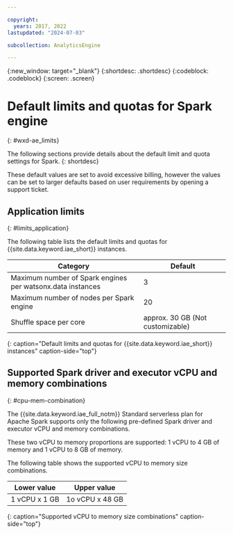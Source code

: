 ```yaml
---

copyright:
  years: 2017, 2022
lastupdated: "2024-07-03"

subcollection: AnalyticsEngine

---
```


{:new_window: target="_blank"}
{:shortdesc: .shortdesc}
{:codeblock: .codeblock}
{:screen: .screen}


# Default limits and quotas for Spark engine
{: #wxd-ae_limits}

The following sections provide details about the default limit and quota settings for Spark.
{: shortdesc}

These default values are set to avoid excessive billing, however the values can be set to larger defaults based on user requirements by opening a support ticket.

## Application limits
{: #limits_application}

The following table lists the default limits and quotas for {{site.data.keyword.iae_short}} instances.


| Category                                |        Default         |
| --------------------------------------- | ---------------------- |
| Maximum number of Spark engines per watsonx.data instances |                      3 |
| Maximum number of nodes per Spark engine              |                    20 |
| Shuffle space per core                  | approx. 30 GB (Not customizable) |
{: caption="Default limits and quotas for {{site.data.keyword.iae_short}} instances" caption-side="top"}



## Supported Spark driver and executor vCPU and memory combinations
{: #cpu-mem-combination}

The {{site.data.keyword.iae_full_notm}} Standard serverless plan for Apache Spark  supports only the following pre-defined Spark driver and executor vCPU and memory combinations.

These two vCPU to memory proportions are supported: 1 vCPU to 4 GB of memory and 1 vCPU to 8 GB of memory.

The following table shows the supported vCPU to memory size combinations.

| Lower value | Upper value |
| ------------|-------------|
| 1 vCPU x 1 GB | 1o vCPU x 48 GB |
{: caption="Supported vCPU to memory size combinations" caption-side="top"}
